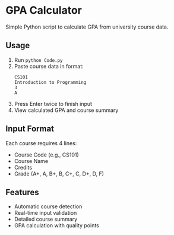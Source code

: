 # GPA Calculator

Simple Python script to calculate GPA from university course data.

## Usage

1. Run `python Code.py`
2. Paste course data in format:
   ```
   CS101
   Introduction to Programming
   3
   A
   ```
3. Press Enter twice to finish input
4. View calculated GPA and course summary

## Input Format

Each course requires 4 lines:
- Course Code (e.g., CS101)
- Course Name
- Credits
- Grade (A+, A, B+, B, C+, C, D+, D, F)

## Features

- Automatic course detection
- Real-time input validation
- Detailed course summary
- GPA calculation with quality points
